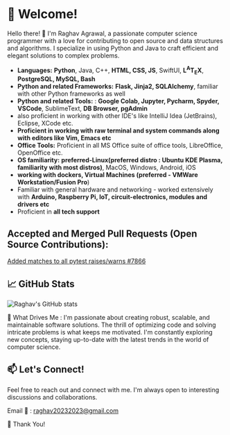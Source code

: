 # 👋 Welcome!

Hello there! 👋 I'm Raghav Agrawal, a passionate computer science programmer with a love for contributing to open source and data structures and algorithms. I specialize in using Python and Java to craft efficient and elegant solutions to complex problems.
    
- **Languages:** **Python**, Java, C++, **HTML, CSS, JS**, SwiftUI, **L<sup>A</sup>T<sub>E</sub>X**, **PostgreSQL, MySQL, Bash**
- **Python and related Frameworks:** **Flask, Jinja2, SQLAlchemy**, familiar with other Python frameworks as well
- **Python and related Tools:** : **Google Colab, Jupyter, Pycharm, Spyder, VSCode**, SublimeText, **DB Browser, pgAdmin**
- also proficient in working with other IDE's like IntelliJ Idea (JetBrains), Eclipse, XCode etc.
- **Proficient in working with raw terminal and system commands along with editors like Vim, Emacs etc**
- **Office Tools:** Proficient in all MS Office suite of office tools, LibreOffice, OpenOffice etc.
- **OS familiarity:** **preferred-Linux(preferred distro : Ubuntu KDE Plasma, familiarity with most distros)**, MacOS, Windows, Android, iOS
- **working with dockers, Virtual Machines (preferred - VMWare Workstation/Fusion Pro**)
- Familiar with general hardware and networking - worked extensively with **Arduino, Raspberry Pi, IoT, circuit-electronics, modules and drivers etc**
- Proficient in **all tech support**

## Accepted and Merged Pull Requests (Open Source Contributions):
[Added matches to all pytest raises/warns #7866](https://github.com/sunpy/sunpy/pull/7866)

## 📈 GitHub Stats
![Raghav's GitHub stats](https://github-readme-stats.vercel.app/api?username=raghav20232023&show_icons=true&theme=transparent&show=prs_merged,prs_merged_percentage&hide_rank=true&hide=issues)

🌱 What Drives Me :
I'm passionate about creating robust, scalable, and maintainable software solutions. The thrill of optimizing code and solving intricate problems is what keeps me motivated. I'm constantly exploring new concepts, staying up-to-date with the latest trends in the world of computer science.

## 📫 Let's Connect!
Feel free to reach out and connect with me. I'm always open to interesting discussions and collaborations.

Email 📧 : raghav20232023@gmail.com

🌟 Thank You!

